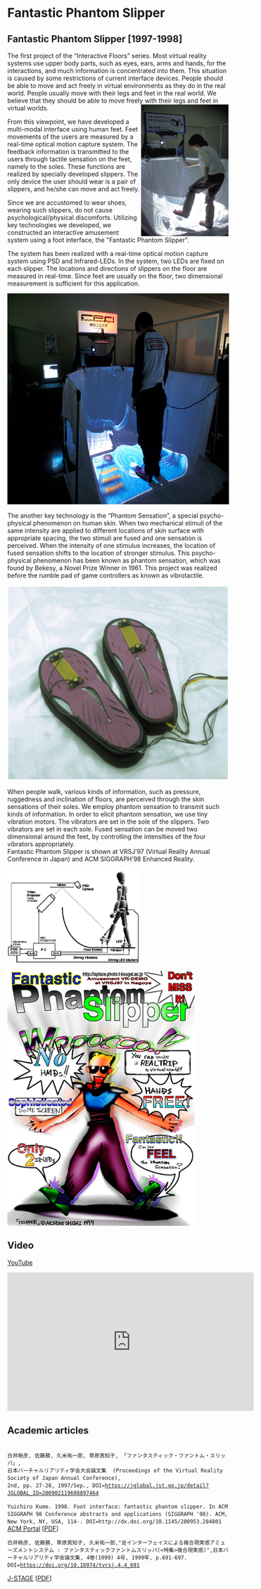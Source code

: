 # Fantastic Phantom Slipper

## Fantastic Phantom Slipper [1997-1998]

<p>The first project of the “Interactive Floors” series. Most virtual reality systems use upper body parts, such as eyes, ears, arms and hands, for the interactions, and much information is concentrated into them. This situation is caused by some restrictions of current interface devices. People should be able to move and act freely in virtual environments as they do in the real world. People usually move with their legs and feet in the real world. We believe that they should be able to move freely with their legs and feet in virtual worlds.
<a href="./img/FPS1.png"><img align="right" src="./img/FPS1-200x300.png"/></a></p>
<p>From this viewpoint, we have developed a multi-modal interface using human feet. Feet movements of the users are measured by a real-time optical motion capture system. The feedback information is transmitted to the users through tactile sensation on the feet, namely to the soles. These functions are realized by specially developed slippers. The only device the user should wear is a pair of slippers, and he/she can move and act freely.</p>
<p>Since we are accustomed to wear shoes, wearing such slippers, do not cause psychological/physical discomforts. Utilizing key technologies we developed, we constructed an interactive amusement system using a foot interface, the "Fantastic Phantom Slipper".</p>
<p>The system has been realized with a real-time optical motion capture system using PSD and Infrared-LEDs. In the system, two LEDs are fixed on each slipper. The locations and directions of slippers on the floor are measured in real-time. Since feet are usually on the floor, two dimensional measurement is sufficient for this application.</p>
<p><a href="./img/system2.jpg"><img src="./img/system2.jpg" alt="" width="640" height="480" /></a></p>
<p>The another key technology is the “Phantom Sensation”, a special psycho-physical phenomenon on human skin. When two mechanical stimuli of the same intensity are applied to different locations of skin surface with appropriate spacing, the two stimuli are fused and one sensation is perceived. When the intensity of one stimulus increases, the location of fused sensation shifts to the location of stronger stimulus. This psycho-physical phenomenon has been known as phantom sensation, which was found by Bekesy, a Novel Prize Winner in 1961. This project was realized before the rumble pad of game controllers as known as vibrotactile.</p>
<p><a href="./img/FPS2.png"><img src="./img/FPS2.png" alt="" width="643" height="444" /></a></p>
<p>When people walk, various kinds of information, such as pressure, ruggedness and inclination of floors, are perceived through the skin sensations of their soles. We employ phantom sensation to transmit such kinds of information. In order to elicit phantom sensation, we use tiny vibration motors. The vibrators are set in the sole of the slippers. Two vibrators are set in each sole. Fused sensation can be moved two dimensional around the feet, by controlling the intensities of the four vibrators appropriately.<br />Fantastic Phantom Slipper is shown at VRSJ’97 (Virtual Reality Annual Conference in Japan) and ACM SIGGRAPH’98 Enhanced Reality.</p>
<p><a href="./img/fig.gif"><img src="./img/fig.gif" alt="" width="300" height="215" /></a></p>
<p><a href="./img/Filpper.gif"><img src="./img/Filpper.gif" alt="" width="426" height="580" /><br /></a></p>

<h2>Video</h2>

[YouTube](https://www.youtube.com/watch?v=vU_SBt7GJ6A)

<iframe width="560" height="315" src="https://www.youtube.com/embed/vU_SBt7GJ6A" frameborder="0" allow="accelerometer; autoplay; encrypted-media; gyroscope; picture-in-picture" allowfullscreen></iframe>

<h2>Academic articles</h2>

<p><code>
白井暁彦, 佐藤勝, 久米祐一郎, 草原真知子, 「ファンタスティック・ファントム・スリッパ」,
日本バーチャルリアリティ学会大会論文集  (Proceedings of the Virtual Reality Society of Japan Annual Conference),
2nd, pp. 27-28, 1997/Sep., DOI=<a href="https://jglobal.jst.go.jp/detail?JGLOBAL_ID=200902119698897464">https://jglobal.jst.go.jp/detail?JGLOBAL_ID=200902119698897464</a></p></code>

<p><code>Yuichiro Kume. 1998. Foot interface: fantastic phantom slipper. In ACM SIGGRAPH 98 Conference abstracts and applications (SIGGRAPH '98). ACM, New York, NY, USA, 114-. DOI=http://dx.doi.org/10.1145/280953.284801</code><br /><a href="https://dl.acm.org/citation.cfm?id=284801">ACM Portal</a> [<a href="http://delivery.acm.org/10.1145/290000/284801/p114-kume.pdf">PDF</a>]</p>

<p><code>白井暁彦, 佐藤勝, 草原真知子, 久米祐一郎,"足インターフェイスによる複合現実感アミューズメントシステム : ファンタスティックファントムスリッパ(<特集>複合現実感)",日本バーチャルリアリティ学会論文集, 4巻(1999) 4号, 1999年, p.691-697. DOI=<a href="https://doi.org/10.18974/tvrsj.4.4_691">https://doi.org/10.18974/tvrsj.4.4_691</a>
</code>
  
<a href="https://www.jstage.jst.go.jp/article/tvrsj/4/4/4_KJ00007553594/_article/-char/ja/">J-STAGE</a> [<a href="https://www.jstage.jst.go.jp/article/tvrsj/4/4/4_KJ00007553594/_pdf/-char/ja">PDF</a>]
</p>

